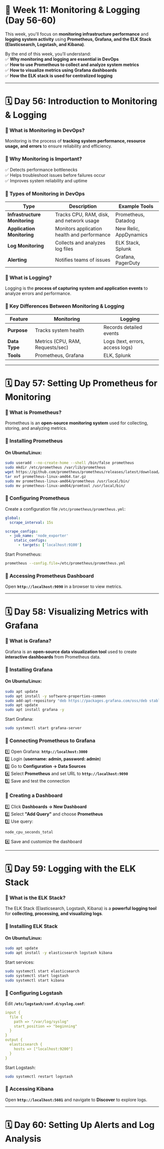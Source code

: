 # **📌 Week 11: Monitoring & Logging (Day 56-60)**  
This week, you'll focus on **monitoring infrastructure performance** and **logging system activity** using **Prometheus, Grafana, and the ELK Stack (Elasticsearch, Logstash, and Kibana)**.

By the end of this week, you’ll understand:  
✅ **Why monitoring and logging are essential in DevOps**  
✅ **How to use Prometheus to collect and analyze system metrics**  
✅ **How to visualize metrics using Grafana dashboards**  
✅ **How the ELK stack is used for centralized logging**  

---

# **🗓️ Day 56: Introduction to Monitoring & Logging**  

### **🔹 What is Monitoring in DevOps?**  
Monitoring is the process of **tracking system performance, resource usage, and errors** to ensure reliability and efficiency.

### **🔹 Why Monitoring is Important?**  
✅ Detects performance bottlenecks  
✅ Helps troubleshoot issues before failures occur  
✅ Improves system reliability and uptime  

### **🔹 Types of Monitoring in DevOps**  
| **Type** | **Description** | **Example Tools** |
|----------|---------------|------------------|
| **Infrastructure Monitoring** | Tracks CPU, RAM, disk, and network usage | Prometheus, Datadog |
| **Application Monitoring** | Monitors application health and performance | New Relic, AppDynamics |
| **Log Monitoring** | Collects and analyzes log files | ELK Stack, Splunk |
| **Alerting** | Notifies teams of issues | Grafana, PagerDuty |

### **🔹 What is Logging?**  
Logging is the **process of capturing system and application events** to analyze errors and performance.

### **🔹 Key Differences Between Monitoring & Logging**  
| **Feature** | **Monitoring** | **Logging** |
|------------|--------------|------------|
| **Purpose** | Tracks system health | Records detailed events |
| **Data Type** | Metrics (CPU, RAM, Requests/sec) | Logs (text, errors, access logs) |
| **Tools** | Prometheus, Grafana | ELK, Splunk |

---

# **🗓️ Day 57: Setting Up Prometheus for Monitoring**  

### **🔹 What is Prometheus?**  
Prometheus is an **open-source monitoring system** used for collecting, storing, and analyzing metrics.

### **🔹 Installing Prometheus**  
#### **On Ubuntu/Linux:**
```bash
sudo useradd --no-create-home --shell /bin/false prometheus
sudo mkdir /etc/prometheus /var/lib/prometheus
wget https://github.com/prometheus/prometheus/releases/latest/download/prometheus-linux-amd64.tar.gz
tar xvf prometheus-linux-amd64.tar.gz
sudo mv prometheus-linux-amd64/prometheus /usr/local/bin/
sudo mv prometheus-linux-amd64/promtool /usr/local/bin/
```

### **🔹 Configuring Prometheus**
Create a configuration file `/etc/prometheus/prometheus.yml`:
```yaml
global:
  scrape_interval: 15s

scrape_configs:
  - job_name: 'node_exporter'
    static_configs:
      - targets: ['localhost:9100']
```
Start Prometheus:
```bash
prometheus --config.file=/etc/prometheus/prometheus.yml
```

### **🔹 Accessing Prometheus Dashboard**  
Open **`http://localhost:9090`** in a browser to view metrics.

---

# **🗓️ Day 58: Visualizing Metrics with Grafana**  

### **🔹 What is Grafana?**  
Grafana is an **open-source data visualization tool** used to create **interactive dashboards** from Prometheus data.

### **🔹 Installing Grafana**
#### **On Ubuntu/Linux:**
```bash
sudo apt update
sudo apt install -y software-properties-common
sudo add-apt-repository "deb https://packages.grafana.com/oss/deb stable main"
sudo apt update
sudo apt install grafana -y
```
Start Grafana:
```bash
sudo systemctl start grafana-server
```

### **🔹 Connecting Prometheus to Grafana**
1️⃣ Open Grafana: **`http://localhost:3000`**  
2️⃣ Login (**username: admin, password: admin**)  
3️⃣ Go to **Configuration → Data Sources**  
4️⃣ Select **Prometheus** and set URL to **`http://localhost:9090`**  
5️⃣ Save and test the connection  

### **🔹 Creating a Dashboard**
1️⃣ Click **Dashboards → New Dashboard**  
2️⃣ Select **"Add Query"** and choose **Prometheus**  
3️⃣ Use query:  
```promql
node_cpu_seconds_total
```
4️⃣ Save and customize the dashboard  

---

# **🗓️ Day 59: Logging with the ELK Stack**  

### **🔹 What is the ELK Stack?**  
The ELK Stack (Elasticsearch, Logstash, Kibana) is a **powerful logging tool** for **collecting, processing, and visualizing logs**.

### **🔹 Installing ELK Stack**
#### **On Ubuntu/Linux:**
```bash
sudo apt update
sudo apt install -y elasticsearch logstash kibana
```
Start services:
```bash
sudo systemctl start elasticsearch
sudo systemctl start logstash
sudo systemctl start kibana
```

### **🔹 Configuring Logstash**
Edit **`/etc/logstash/conf.d/syslog.conf`**:
```yaml
input {
  file {
    path => "/var/log/syslog"
    start_position => "beginning"
  }
}
output {
  elasticsearch {
    hosts => ["localhost:9200"]
  }
}
```
Start Logstash:
```bash
sudo systemctl restart logstash
```

### **🔹 Accessing Kibana**  
Open **`http://localhost:5601`** and navigate to **Discover** to explore logs.

---

# **🗓️ Day 60: Setting Up Alerts and Log Analysis**  

